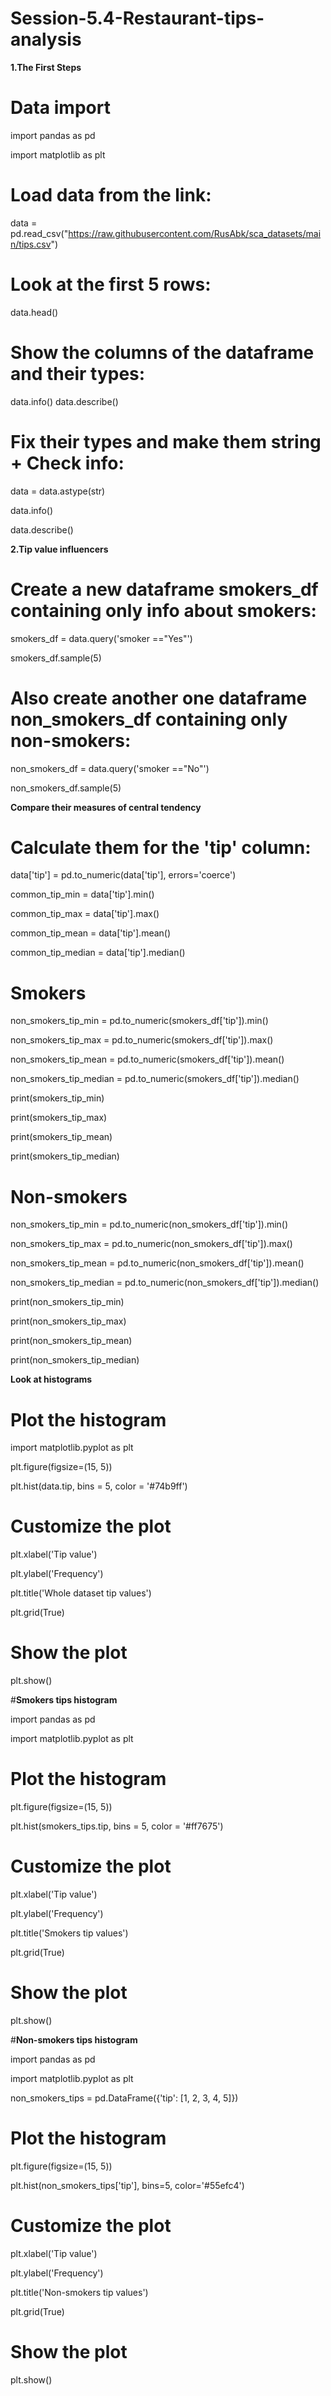 # Session-5.4-Restaurant-tips-analysis
**1.The First Steps**
# Data import

import pandas as pd

import matplotlib as plt

# Load data from the link:

data = pd.read_csv("https://raw.githubusercontent.com/RusAbk/sca_datasets/main/tips.csv")

# Look at the first 5 rows:   

data.head()

# Show the columns of the dataframe and their types:

data.info()
data.describe()

# Fix their types and make them string + Check info:

data = data.astype(str)

data.info()

data.describe()

**2.Tip value influencers**

# Create a new dataframe smokers_df containing only info about smokers:

smokers_df = data.query('smoker =="Yes"')

smokers_df.sample(5)

# Also create another one dataframe non_smokers_df containing only non-smokers:

non_smokers_df = data.query('smoker =="No"')

non_smokers_df.sample(5)

**Compare their measures of central tendency**

# Calculate them for the 'tip' column:

data['tip'] = pd.to_numeric(data['tip'], errors='coerce')

common_tip_min = data['tip'].min()

common_tip_max = data['tip'].max()

common_tip_mean = data['tip'].mean()

common_tip_median = data['tip'].median()

# Smokers

non_smokers_tip_min = pd.to_numeric(smokers_df['tip']).min()

non_smokers_tip_max = pd.to_numeric(smokers_df['tip']).max()

non_smokers_tip_mean = pd.to_numeric(smokers_df['tip']).mean()

non_smokers_tip_median = pd.to_numeric(smokers_df['tip']).median()

print(smokers_tip_min)

print(smokers_tip_max)

print(smokers_tip_mean)

print(smokers_tip_median)

# Non-smokers

non_smokers_tip_min = pd.to_numeric(non_smokers_df['tip']).min()

non_smokers_tip_max = pd.to_numeric(non_smokers_df['tip']).max()

non_smokers_tip_mean = pd.to_numeric(non_smokers_df['tip']).mean()

non_smokers_tip_median = pd.to_numeric(non_smokers_df['tip']).median()

print(non_smokers_tip_min)

print(non_smokers_tip_max)

print(non_smokers_tip_mean)

print(non_smokers_tip_median)

**Look at histograms**

# Plot the histogram

import matplotlib.pyplot as plt

plt.figure(figsize=(15, 5))

plt.hist(data.tip, bins = 5, color = '#74b9ff')

# Customize the plot

plt.xlabel('Tip value')

plt.ylabel('Frequency')

plt.title('Whole dataset tip values')

plt.grid(True)

# Show the plot

plt.show()

#**Smokers tips histogram**

import pandas as pd

import matplotlib.pyplot as plt

# Plot the histogram

plt.figure(figsize=(15, 5))

plt.hist(smokers_tips.tip, bins = 5, color = '#ff7675')

# Customize the plot

plt.xlabel('Tip value')

plt.ylabel('Frequency')

plt.title('Smokers tip values')

plt.grid(True)

# Show the plot
plt.show()

#**Non-smokers tips histogram**

import pandas as pd

import matplotlib.pyplot as plt

non_smokers_tips = pd.DataFrame({'tip': [1, 2, 3, 4, 5]})

# Plot the histogram

plt.figure(figsize=(15, 5))

plt.hist(non_smokers_tips['tip'], bins=5, color='#55efc4')

# Customize the plot

plt.xlabel('Tip value')

plt.ylabel('Frequency')

plt.title('Non-smokers tip values')

plt.grid(True)

# Show the plot
plt.show()
